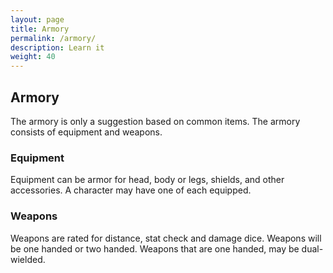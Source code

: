 ```yaml
---
layout: page
title: Armory
permalink: /armory/
description: Learn it
weight: 40
---
```


## Armory

The armory is only a suggestion based on common items. The armory consists of equipment and weapons.


### Equipment

Equipment can be armor for head, body or legs, shields, and other accessories. A character may have one of each equipped.


### Weapons

Weapons are rated for distance, stat check and damage dice. Weapons will be one handed or two handed. Weapons that are one handed, may be dual-wielded.
